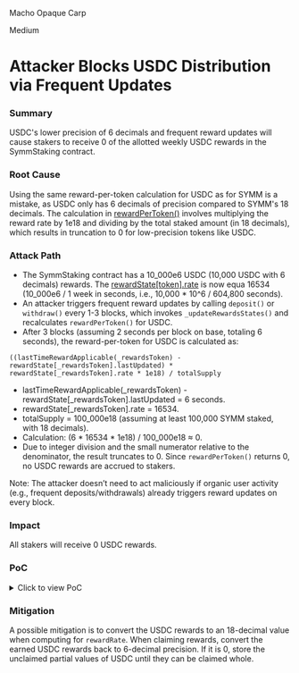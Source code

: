Macho Opaque Carp

Medium

# Attacker Blocks USDC Distribution via Frequent Updates

### Summary

USDC's lower precision of 6 decimals and frequent reward updates will cause stakers to receive 0 of the allotted weekly USDC rewards in the SymmStaking contract.

### Root Cause

Using the same reward-per-token calculation for USDC as for SYMM is a mistake, as USDC only has 6 decimals of precision compared to SYMM's 18 decimals. The calculation in [rewardPerToken()](https://github.com/sherlock-audit/2025-03-symm-io-stacking/blob/d7cf7fc96af1c25b53a7b500a98b411cd018c0d3/token/contracts/staking/SymmStaking.sol#L200-L201) involves multiplying the reward rate by 1e18 and dividing by the total staked amount (in 18 decimals), which results in truncation to 0 for low-precision tokens like USDC.

### Attack Path

- The SymmStaking contract has a 10_000e6 USDC (10,000 USDC with 6 decimals) rewards. The [rewardState[token].rate](https://github.com/sherlock-audit/2025-03-symm-io-stacking/blob/d7cf7fc96af1c25b53a7b500a98b411cd018c0d3/token/contracts/staking/SymmStaking.sol#L370)  is now equa 16534 (10_000e6 / 1 week in seconds, i.e., 10,000 * 10^6 / 604,800 seconds).
- An attacker triggers frequent reward updates by calling `deposit()` or `withdraw()` every 1-3 blocks, which invokes `_updateRewardsStates()` and recalculates `rewardPerToken()` for USDC.
- After 3 blocks (assuming 2 seconds per block on base, totaling 6 seconds), the reward-per-token for USDC is calculated as:
```solidity
((lastTimeRewardApplicable(_rewardsToken) - rewardState[_rewardsToken].lastUpdated) * rewardState[_rewardsToken].rate * 1e18) / totalSupply
```
- lastTimeRewardApplicable(_rewardsToken) - rewardState[_rewardsToken].lastUpdated = 6 seconds.
- rewardState[_rewardsToken].rate = 16534.
- totalSupply = 100_000e18 (assuming at least 100,000 SYMM staked, with 18 decimals).
- Calculation: (6 * 16534 * 1e18) / 100_000e18 ≈ 0.
- Due to integer division and the small numerator relative to the denominator, the result truncates to 0. Since `rewardPerToken()` returns 0, no USDC rewards are accrued to stakers.

Note: The attacker doesn’t need to act maliciously if organic user activity (e.g., frequent deposits/withdrawals) already triggers reward updates on every block.

### Impact

All stakers will receive 0 USDC rewards.

### PoC
<details>

  <summary>Click to view PoC</summary>

```solidity
// SPDX-License-Identifier: UNLICENSED
pragma solidity ^0.8.13;

import {Test, console} from "forge-std/Test.sol";

import {SymmStaking} from "../staking/SymmStaking.sol";

import "@openzeppelin/contracts/token/ERC20/ERC20.sol";
import "@openzeppelin/contracts/access/Ownable.sol";

contract MockERC20 is ERC20 {
    constructor() ERC20("Mock Token", "MTK") {}

    function mint(address to, uint256 amount) external {
        _mint(to, amount);
    }
}

contract SymmStakingTest is Test {
    SymmStaking st;
    MockERC20 symm;
    MockERC20 usdc;

    function setUp() public {
        st = new SymmStaking();

        symm = new MockERC20();
        usdc = new MockERC20();

        st.initialize(address(this), address(symm));

        symm.mint(address(this), 10000000e18);
        usdc.mint(address(this), 1000000e6);

        symm.approve(address(st), 100_000e18);
        usdc.approve(address(st), 10_000e6);

        usdc.transfer(address(st), 10_000e6);
    }

    function testUSDCRounding() public {
        // Stake 100,000 SYMM tokens into the staking contract for this test contract
        // This sets totalSupply to 100_000e18, mimicking a realistic staking scenario
        st.deposit(100_000e18, address(this));

        st.configureRewardToken(address(usdc), true);

        // Define the reward amount: 10,000 USDC (6 decimals)
        uint256 reward = 10_000e6;

        address[] memory token = new address[](1);
        token[0] = address(usdc);

        uint256[] memory amount = new uint256[](1);
        amount[0] = reward;

        // Notify the staking contract of 10,000 USDC as rewards
        // This sets the reward rate to 10_000e6 / 1 week (604,800 seconds) ≈ 16534
        st.notifyRewardAmount(token, amount);

        // Simulate the passage of 2 seconds by warping the block timestamp
        // This mimics a small time delta (e.g., 1 block on base) to test reward calculation
        vm.warp(block.timestamp + 2);

        // Check the reward per token for USDC
        // Expected behavior (bug): Due to low decimal precision (6 vs 18) and small time delta,
        // the calculation ((2 * 16534 * 1e18) / 100_000e18) truncates to 0
        assertEq(st.rewardPerToken(address(usdc)), 0);
    }
}

```
Run the following command to execute the POC:
```solidity
forge test --mt testUSDCRounding 
```
</details>

### Mitigation

A possible mitigation is to convert the USDC rewards to an 18-decimal value when computing for `rewardRate`. When claiming rewards, convert the earned USDC rewards back to 6-decimal precision. If it is 0, store the unclaimed partial values of USDC until they can be claimed whole.